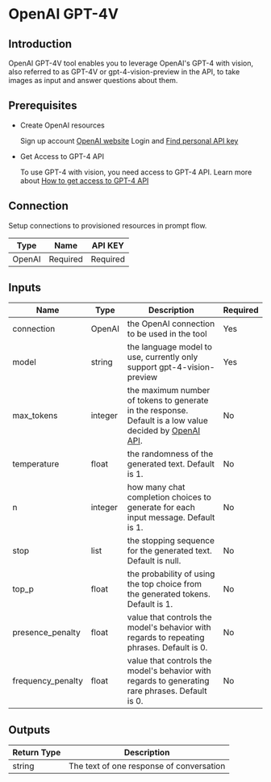 # OpenAI GPT-4V

## Introduction
OpenAI GPT-4V tool enables you to leverage OpenAI's GPT-4 with vision, also referred to as GPT-4V or gpt-4-vision-preview in the API, to take images as input and answer questions about them.

## Prerequisites

- Create OpenAI resources

    Sign up account [OpenAI website](https://openai.com/)
    Login and [Find personal API key](https://platform.openai.com/account/api-keys)

- Get Access to GPT-4 API

    To use GPT-4 with vision, you need access to GPT-4 API. Learn more about [How to get access to GPT-4 API](https://help.openai.com/en/articles/7102672-how-can-i-access-gpt-4)

## Connection

Setup connections to provisioned resources in prompt flow.

| Type        | Name     | API KEY  |
|-------------|----------|----------|
| OpenAI      | Required | Required |

## Inputs

| Name                   | Type        | Description                                                                                    | Required |
|------------------------|-------------|------------------------------------------------------------------------------------------------|----------|
| connection             | OpenAI      | the OpenAI connection to be used in the tool                                                   | Yes      |
| model                  | string      | the language model to use, currently only support gpt-4-vision-preview                         | Yes      |
| max\_tokens            | integer     | the maximum number of tokens to generate in the response. Default is a low value decided by [OpenAI API](https://platform.openai.com/docs/guides/vision).                      | No       |
| temperature            | float       | the randomness of the generated text. Default is 1.                                            | No       |
| n                      | integer     | how many chat completion choices to generate for each input message. Default is 1.             | No       |
| stop                   | list        | the stopping sequence for the generated text. Default is null.                                 | No       |
| top_p                  | float       | the probability of using the top choice from the generated tokens. Default is 1.               | No       |
| presence\_penalty      | float       | value that controls the model's behavior with regards to repeating phrases. Default is 0.      | No       |
| frequency\_penalty     | float       | value that controls the model's behavior with regards to generating rare phrases. Default is 0. | No       |

## Outputs

| Return Type | Description                              |
|-------------|------------------------------------------|
| string      | The text of one response of conversation |
